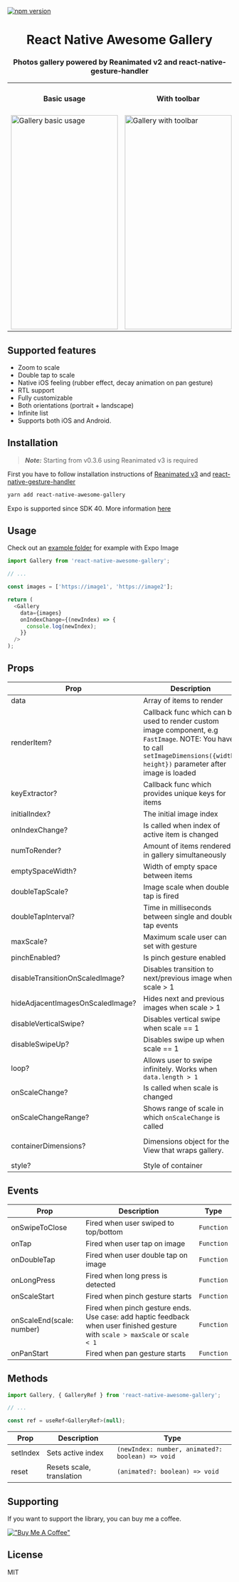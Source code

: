 [![npm version](https://badge.fury.io/js/react-native-awesome-gallery.svg)](https://badge.fury.io/js/react-native-awesome-gallery)

<div style="text-align: center;">
  <h1 align="center">React Native Awesome Gallery</h1>
  <h3 align="center">Photos gallery powered by Reanimated v2 and react-native-gesture-handler</h3>
</div>

<table style='width:100%;'>
  <tr>
    <td><h4 align='center'>Basic usage</h4></td>
     <td><h4 align='center'>With toolbar</h4></td>
     <td><h4 align='center'>Loop</h4></td>
  </tr>
  <tr>
    <td><img width="240" height="480" src="example-basic.gif" alt="Gallery basic usage"></td>
    <td><img width="240" height="480" src="example-toolbar.gif" alt="Gallery with toolbar"></td>
    <td><img width="240" height="480" src="example-loop.gif" alt="Gallery loop"></td>
  </tr>
 </table>

## Supported features

- Zoom to scale
- Double tap to scale
- Native iOS feeling (rubber effect, decay animation on pan gesture)
- RTL support
- Fully customizable
- Both orientations (portrait + landscape)
- Infinite list
- Supports both iOS and Android.

## Installation

> **_Note:_** Starting from v0.3.6 using Reanimated v3 is required

First you have to follow installation instructions of [Reanimated v3](https://docs.swmansion.com/react-native-reanimated/) and [react-native-gesture-handler](https://docs.swmansion.com/react-native-gesture-handler/)

```sh
yarn add react-native-awesome-gallery
```

Expo is supported since SDK 40. More information [here](https://docs.expo.io/versions/latest/sdk/reanimated/)

## Usage

Check out an [example folder](./example) for example with Expo Image

```js
import Gallery from 'react-native-awesome-gallery';

// ...

const images = ['https://image1', 'https://image2'];

return (
  <Gallery
    data={images}
    onIndexChange={(newIndex) => {
      console.log(newIndex);
    }}
  />
);
```

## Props

| Prop                             | Description                                                                                                                                                                     | Type                                                                                             | Default                                                                |
| -------------------------------- | ------------------------------------------------------------------------------------------------------------------------------------------------------------------------------- | ------------------------------------------------------------------------------------------------ | ---------------------------------------------------------------------- |
| data                             | Array of items to render                                                                                                                                                        | `T[]`                                                                                            | `undefined`                                                            |
| renderItem?                      | Callback func which can be used to render custom image component, e.g `FastImage`. NOTE: You have to call `setImageDimensions({width, height})` parameter after image is loaded | `(renderItemInfo: {item: T, index: number, setImageDimensions: Function}) => React.ReactElement` | `undefined`                                                            |
| keyExtractor?                    | Callback func which provides unique keys for items                                                                                                                              | `(item: T, index: number) => string or number`                                                   | Takes `id` or `key` or `_id` from `Item`, otherwise puts `Item` as key |
| initialIndex?                    | The initial image index                                                                                                                                                         | `number`                                                                                         | `0`                                                                    |
| onIndexChange?                   | Is called when index of active item is changed                                                                                                                                  | `(newIndex: number) => void`                                                                     | `undefined`                                                            |
| numToRender?                     | Amount of items rendered in gallery simultaneously                                                                                                                              | `number`                                                                                         | `5`                                                                    |
| emptySpaceWidth?                 | Width of empty space between items                                                                                                                                              | `number`                                                                                         | `30`                                                                   |
| doubleTapScale?                  | Image scale when double tap is fired                                                                                                                                            | `number`                                                                                         | `3`                                                                    |
| doubleTapInterval?               | Time in milliseconds between single and double tap events                                                                                                                       | `number`                                                                                         | `500`                                                                  |
| maxScale?                        | Maximum scale user can set with gesture                                                                                                                                         | `number`                                                                                         | `6`                                                                    |
| pinchEnabled?                    | Is pinch gesture enabled                                                                                                                                                        | `boolean`                                                                                        | `true`                                                                 |
| disableTransitionOnScaledImage?  | Disables transition to next/previous image when scale > 1                                                                                                                       | `boolean`                                                                                        | `false`                                                                |
| hideAdjacentImagesOnScaledImage? | Hides next and previous images when scale > 1                                                                                                                                   | `boolean`                                                                                        | `false`                                                                |
| disableVerticalSwipe?            | Disables vertical swipe when scale == 1                                                                                                                                         | `boolean`                                                                                        | `false`                                                                |
| disableSwipeUp?                  | Disables swipe up when scale == 1                                                                                                                                               | `boolean`                                                                                        | `false`                                                                |
| loop?                            | Allows user to swipe infinitely. Works when `data.length > 1`                                                                                                                   | `boolean`                                                                                        | `false`                                                                |
| onScaleChange?                   | Is called when scale is changed                                                                                                                                                 | `(scale: number) => void`                                                                        | `undefined`                                                            |
| onScaleChangeRange?              | Shows range of scale in which `onScaleChange` is called                                                                                                                         | `{start: number, end: number}`                                                                   | `undefined`                                                            |
| containerDimensions?             | Dimensions object for the View that wraps gallery.                                                                                                                              | `{width: number, height: number}`                                                                | value returned from `useWindowDimensions()` hook.                      |
| style?                           | Style of container                                                                                                                                                              | `ViewStyle`                                                                                      | `undefined`                                                            |

## Events

| Prop                      | Description                                                                                                                    | Type       |
| ------------------------- | ------------------------------------------------------------------------------------------------------------------------------ | ---------- |
| onSwipeToClose            | Fired when user swiped to top/bottom                                                                                           | `Function` |
| onTap                     | Fired when user tap on image                                                                                                   | `Function` |
| onDoubleTap               | Fired when user double tap on image                                                                                            | `Function` |
| onLongPress               | Fired when long press is detected                                                                                              | `Function` |
| onScaleStart              | Fired when pinch gesture starts                                                                                                | `Function` |
| onScaleEnd(scale: number) | Fired when pinch gesture ends. Use case: add haptic feedback when user finished gesture with `scale > maxScale` or `scale < 1` | `Function` |
| onPanStart                | Fired when pan gesture starts                                                                                                  | `Function` |

## Methods

```js
import Gallery, { GalleryRef } from 'react-native-awesome-gallery';

// ...

const ref = useRef<GalleryRef>(null);
```

| Prop     | Description               | Type                                             |
| -------- | ------------------------- |--------------------------------------------------|
| setIndex | Sets active index         | `(newIndex: number, animated?: boolean) => void` |
| reset    | Resets scale, translation | `(animated?: boolean) => void`                   |

## Supporting

If you want to support the library, you can buy me a coffee.

[!["Buy Me A Coffee"](https://www.buymeacoffee.com/assets/img/custom_images/orange_img.png)](https://www.buymeacoffee.com/pavelbabenko)

## License

MIT
